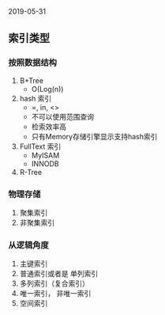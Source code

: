 2019-05-31

## 索引类型

### 按照数据结构
1. B+Tree
    - O(Log(n))
2. hash 索引
    - =, in, <>
    - 不可以使用范围查询
    - 检索效率高
    - 只有Memory存储引擎显示支持hash索引
3. FullText 索引
    - MyISAM
    - INNODB
4. R-Tree

### 物理存储
1. 聚集索引
2. 非聚集索引

### 从逻辑角度
1. 主键索引
2. 普通索引或者是 单列索引
3. 多列索引（复合索引）
4. 唯一索引， 非唯一索引
5. 空间索引

